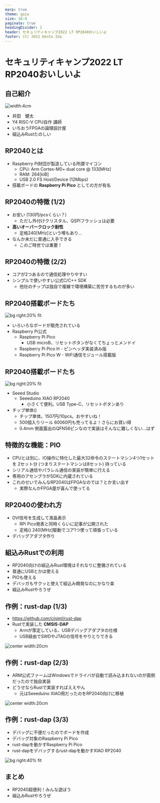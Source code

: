 ```yaml
---
marp: true
theme: gaia
size: 16:9
paginate: true
headingDivider: 2
header: セキュリティキャンプ2022 LT RP2040おいしいよ
footer: (C) 2022 Kenta Ida
---
```


# セキュリティキャンプ2022 LT <br/> RP2040おいしいよ

<!--
_class: lead
_paginate: false
_header: ""
-->

<style>
img[alt~="center"] {
  display: block;
  margin: 0 auto;
}
</style>

## 自己紹介

![width:4cm](./figure/fuga_300px.png)

* 井田　健太
* Y4 RISC-V CPU自作 講師
* いちおうFPGAの論理設計屋
* 組込みRustたのしい

## RP2040とは

* Raspberry Pi財団が製造している所謂マイコン
  * CPU: Arm Cortex-M0+ dual core @ 133[MHz]
  * RAM: 264[kiB]
  * USB 2.0 FS Host/Device (12Mbps)
* 搭載ボードの **Raspberry Pi Pico** としての方が有名

## RP2040の特徴 (1/2)

* お安い (130円/pcsくらい？)
  * ただし外付けクリスタル、QSPIフラッシュは必要
* **高いオーバークロック耐性**
  * 定格240[MHz]という噂もあり…
* なんか未だに普通に入手できる
  * このご時世では重要！

## RP2040の特徴 (2/2)

* コアが2つあるので通信処理やりやすい
* シンプルで使いやすい公式C/C++ SDK
  * 他社のチップは独自で複雑で環境構築に苦労するものが多い

## RP2040搭載ボードたち

![bg right:20% fit](./figure/raspberry-pi-pico.drawio.svg)

* いろいろなボードが販売されている
* Raspberry Pi公式
  * Raspberry Pi Pico
    * USB microB、リセットボタンがなくてちょっとメンドイ
  * Raspberry Pi Pico H - ピンヘッダ実装済み版
  * Raspberry Pi Pico W - WiFi通信モジュール搭載版

## RP2040搭載ボードたち

![bg right:20% fit](./figure/xiao-rp2040.drawio.svg)

* Seeed Studio
  * Seeeduino XIAO RP2040
    * 小さくて便利。USB Type-C、リセットボタンあり
* チップ単体()
  * チップ単体。1507円/10pcs。おやすいね！
  * 500個入りリール 60060円も売ってるよ！さらにお買い得
  * 0.4mm 側面露出のQFN56ピンなので実装はそんなに難しくない…はず

## 特徴的な機能：PIO

* CPUとは別に、IO操作に特化した最大32命令のステートマシン4つ1セットを 2セット分 (つまりステートマシンは8セット) 持っている
* シリアル通信やパラレル通信の実装が簡単に行える
* 専用のアセンブラがSDKに内蔵されている
* これのせいでみんなRP2040はFPGAなのでは？とか言い出す
  * 実際なんかFPGA屋が喜んで使ってる

## RP2040の使われ方

* DVI信号を生成して液晶表示
  * RPi Pico発表と同時くらいに記事が公開された
  * 定格() 240[MHz]駆動でコア1つ使って頑張っている
* デバッグアダプタ作り

## 組込みRustでの利用

* RP2040向けの組込みRust環境はそれなりに整備されている
* 普通にUSBとかは使える
* PIOも使える
* デバッガもサクッと使えて組込み開発なのにかなり楽
* 組込みRustやろうぜ

## 作例：rust-dap (1/3)

* https://github.com/ciniml/rust-dap
* Rustで実装した **CMSIS-DAP**
  * Armが策定している、USBデバッグアダプタの仕様
  * USB経由でSWDやJTAGの信号をやりとりできる

![center width:20cm](figure/rust-dap.drawio.svg)

## 作例：rust-dap (2/3)

* ARM公式ファームはWindowsでドライバが自動で読み込まれないのが面倒だったので独自実装
* どうせならRustで実装すればええやん
  * 元はSeeeduino XIAO用だったのをRP2040向けに移植

![center width:20cm](figure/rust-dap.drawio.svg)

## 作例：rust-dap (3/3)

* デバッグに不便だったのでボードを作成
* デバッグ対象のRaspberry Pi Pico
* rust-dapを動かすRaspberry Pi Pico
* rust-dapをデバッグするrust-dapを動かすXIAO RP2040

![bg right:40% fit](figure/rust-dap-board.drawio.svg)

## まとめ

* RP2040超便利！みんな遊ぼう
* 組込みRustやろうぜ